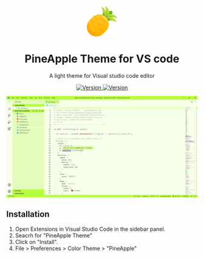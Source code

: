 <p align="center">
  <img alt="pineapple Logo" src="https://github.com/ashinberish/PineApple-theme-VScode/blob/master/icon/pineapple.png?raw=true" width="80" />
 </p>
 <h1 align="center">
  PineApple Theme for VS code
  </h1>
  <p align="center">
A light theme for Visual studio code editor
</p>
<p align="center">
  <a href="https://marketplace.visualstudio.com/items?itemName=AshinBerish.pineapple">
  <img alt="Version" src="https://vsmarketplacebadge.apphb.com/version/AshinBerish.pineapple.svg" />
  </a>
  <a href="https://marketplace.visualstudio.com/items?itemName=AshinBerish.pineapple">
  <img alt="Version" src="https://vsmarketplacebadge.apphb.com/downloads/AshinBerish.pineapple.svg" />
  </a>
  </p>
<img alt="Screenshot" src="https://raw.githubusercontent.com/ashinberish/PineApple-theme-VScode/master/icon/Screenshot.png" />

## Installation

1. Open Extensions in Visual Studio Code in the sidebar panel.
2. Seacrh for "PineApple Theme"
3. Click on "Install".
4. File > Preferences > Color Theme > "PineApple"
